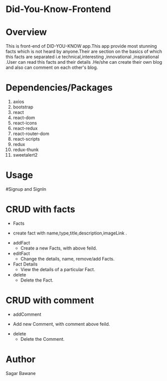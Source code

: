 # Did-You-Know-Frontend
 # Overview

This is front-end of DID-YOU-KNOW app.This app provide most stunning facts which is not heard by anyone.Their are section on the basics of which this facts are separated i.e technical,interesting ,innovational ,inspirational .User can read this facts and their details .He/she can create their own blog and also can comment on each other's blog.

# Dependencies/Packages
1. axios
2. bootstrap
3. react
4. react-dom
5. react-icons
6. react-redux
7. react-router-dom
8. react-scripts
9. redux
10. redux-thunk
11. sweetalert2

# Usage
 #Signup and SignIn
 # CRUD with facts
 * Facts
  - create fact with name,type,title,description,imageLink .
* addFact
  - Create a new Facts, with above feild.
* editFact
  - Change the details, name, remove/add Facts.
* Fact Details
  - View the details of a particular Fact.
* delete
  - Delete the Fact.
  
 # CRUD with comment
 * addComment
  - Add  new Comment, with comment above feild.
* delete
  - Delete the Comment.  
# Author
Sagar Bawane


